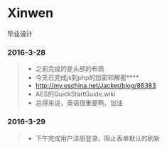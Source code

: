 # Xinwen
毕业设计

### 2016-3-28
> * 之前完成的是头部的布局
> * 今天已完成js到php的加密和解密****
> * http://my.oschina.net/Jacker/blog/86383
> * AES的QuickStartGuide.wiki
> * 总得来说，英语很重要啊。加油

### 2016-3-29
> * 下午完成用户注册登录。阻止表单默认的刷新